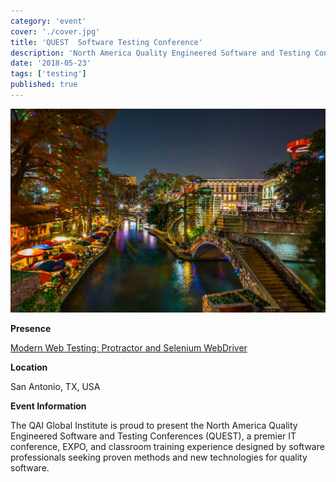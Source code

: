 ```yaml
---
category: 'event'
cover: './cover.jpg'
title: 'QUEST  Software Testing Conference'
description: 'North America Quality Engineered Software and Testing Conferences (QUEST), a premier IT conference'
date: '2018-05-23'
tags: ['testing']
published: true
---
```

![cover](./cover.jpg)

**Presence**

[Modern Web Testing: Protractor and Selenium WebDriver](https://dvinnik.dev/presentations/2018/modern-web-testing_going-beyond-selenium) 

**Location**

San Antonio, TX, USA

**Event Information**

The QAI Global Institute is proud to present the North America Quality Engineered Software and Testing Conferences (QUEST), a premier IT conference, EXPO, and classroom training experience designed by software professionals seeking proven methods and new technologies for quality software.
